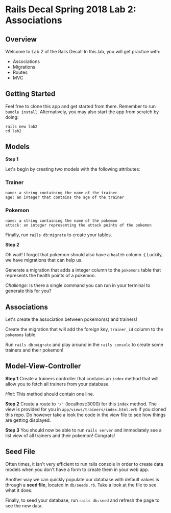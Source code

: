# Rails Decal Spring 2018 Lab 2: Associations

## Overview

Welcome to Lab 2 of the Rails Decal! In this lab, you will get practice with:
- Associations
- Migrations
- Routes
- MVC

## Getting Started

Feel free to clone this app and get started from there. Remember to run `bundle install`. Alternatively, you may also start the app from scratch by doing:

```
rails new lab2
cd lab2
```
## Models
**Step 1** 

Let's begin by creating two models with the following attributes:
### Trainer
```
name: a string containing the name of the trainer
age: an integer that contains the age of the trainer
```
### Pokemon
```
name: a string containing the name of the pokemon
attack: an integer representing the attack points of the pokemon
```

Finally, run `rails db:migrate` to create your tables.

**Step 2**

Oh wait! I forgot that pokemon should also have a `health` column :( Luckily, we have migrations that can help us.

Generate a migration that adds a integer column to the `pokemons` table that represents the health points of a pokemon.

*Challenge:* Is there a single command you can run in your terminal to generate this for you?

## Associations

Let's create the association between pokemon(s) and trainers!

Create the migration that will add the foreign key, `trainer_id` column to the `pokemons` table. 

Run `rails db:migrate` and play around in the `rails console` to create some trainers and their pokemon!

## Model-View-Controller

**Step 1**
Create a trainers controller that contains an `index` method that will allow you to fetch all trainers from your database. 

*Hint:* This method should contain one line.

**Step 2**
Create a route to `'/'` (localhost:3000) for this `index` method.
The view is provided for you in `app/views/trainers/index.html.erb` if you cloned this repo. Do however take a look the code in the view file to see how things are getting displayed.

**Step 3**
You should now be able to run `rails server` and immediately see a list view of all trainers and their pokemon! Congrats!

## Seed File
Often times, it isn't very efficient to run rails console in order to create data models when you don't have a form to create them in your web app. 

Another way we can quickly populate our database with default values is through a **seed file**, located in `db/seeds.rb`. Take a look at the file to see what it does.

Finally, to seed your database, run `rails db:seed` and refresh the page to see the new data.

